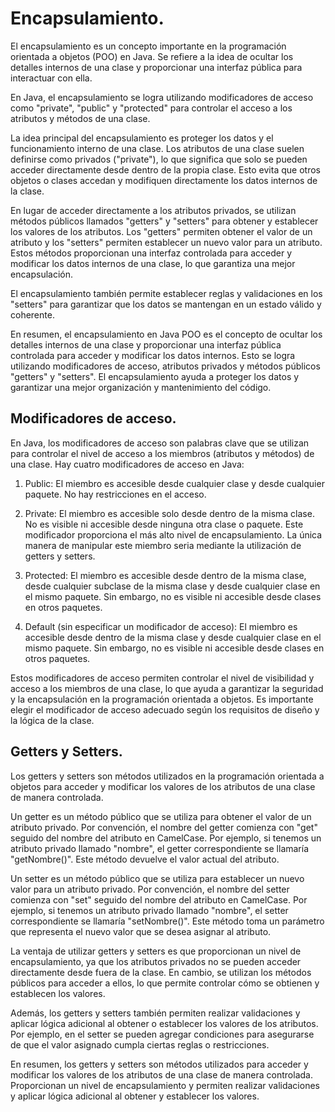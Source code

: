 # Encapsulamiento.

El encapsulamiento es un concepto importante en la programación orientada a objetos (POO) en Java. Se refiere a la idea de ocultar los detalles internos de una clase y proporcionar una interfaz pública para interactuar con ella. 
 
En Java, el encapsulamiento se logra utilizando modificadores de acceso como "private", "public" y "protected" para controlar el acceso a los atributos y métodos de una clase. 
 
La idea principal del encapsulamiento es proteger los datos y el funcionamiento interno de una clase. Los atributos de una clase suelen definirse como privados ("private"), lo que significa que solo se pueden acceder directamente desde dentro de la propia clase. Esto evita que otros objetos o clases accedan y modifiquen directamente los datos internos de la clase. 
 
En lugar de acceder directamente a los atributos privados, se utilizan métodos públicos llamados "getters" y "setters" para obtener y establecer los valores de los atributos. Los "getters" permiten obtener el valor de un atributo y los "setters" permiten establecer un nuevo valor para un atributo. Estos métodos proporcionan una interfaz controlada para acceder y modificar los datos internos de una clase, lo que garantiza una mejor encapsulación. 
 
El encapsulamiento también permite establecer reglas y validaciones en los "setters" para garantizar que los datos se mantengan en un estado válido y coherente. 
 
En resumen, el encapsulamiento en Java POO es el concepto de ocultar los detalles internos de una clase y proporcionar una interfaz pública controlada para acceder y modificar los datos internos. Esto se logra utilizando modificadores de acceso, atributos privados y métodos públicos "getters" y "setters". El encapsulamiento ayuda a proteger los datos y garantizar una mejor organización y mantenimiento del código.

## Modificadores de acceso.

En Java, los modificadores de acceso son palabras clave que se utilizan para controlar el nivel de acceso a los miembros (atributos y métodos) de una clase. Hay cuatro modificadores de acceso en Java: 
 
1. Public: El miembro es accesible desde cualquier clase y desde cualquier paquete. No hay restricciones en el acceso. 
 
2. Private: El miembro es accesible solo desde dentro de la misma clase. No es visible ni accesible desde ninguna otra clase o paquete. Este modificador proporciona el más alto nivel de encapsulamiento. 
La única manera de manipular este miembro seria mediante la utilización de getters y setters.
 
3. Protected: El miembro es accesible desde dentro de la misma clase, desde cualquier subclase de la misma clase y desde cualquier clase en el mismo paquete. Sin embargo, no es visible ni accesible desde clases en otros paquetes. 
 
4. Default (sin especificar un modificador de acceso): El miembro es accesible desde dentro de la misma clase y desde cualquier clase en el mismo paquete. Sin embargo, no es visible ni accesible desde clases en otros paquetes. 
 
Estos modificadores de acceso permiten controlar el nivel de visibilidad y acceso a los miembros de una clase, lo que ayuda a garantizar la seguridad y la encapsulación en la programación orientada a objetos. Es importante elegir el modificador de acceso adecuado según los requisitos de diseño y la lógica de la clase.

## Getters y Setters.

Los getters y setters son métodos utilizados en la programación orientada a objetos para acceder y modificar los valores de los atributos de una clase de manera controlada.  
 
Un getter es un método público que se utiliza para obtener el valor de un atributo privado. Por convención, el nombre del getter comienza con "get" seguido del nombre del atributo en CamelCase. Por ejemplo, si tenemos un atributo privado llamado "nombre", el getter correspondiente se llamaría "getNombre()". Este método devuelve el valor actual del atributo. 
 
Un setter es un método público que se utiliza para establecer un nuevo valor para un atributo privado. Por convención, el nombre del setter comienza con "set" seguido del nombre del atributo en CamelCase. Por ejemplo, si tenemos un atributo privado llamado "nombre", el setter correspondiente se llamaría "setNombre()". Este método toma un parámetro que representa el nuevo valor que se desea asignar al atributo. 
 
La ventaja de utilizar getters y setters es que proporcionan un nivel de encapsulamiento, ya que los atributos privados no se pueden acceder directamente desde fuera de la clase. En cambio, se utilizan los métodos públicos para acceder a ellos, lo que permite controlar cómo se obtienen y establecen los valores. 
 
Además, los getters y setters también permiten realizar validaciones y aplicar lógica adicional al obtener o establecer los valores de los atributos. Por ejemplo, en el setter se pueden agregar condiciones para asegurarse de que el valor asignado cumpla ciertas reglas o restricciones. 
 
En resumen, los getters y setters son métodos utilizados para acceder y modificar los valores de los atributos de una clase de manera controlada. Proporcionan un nivel de encapsulamiento y permiten realizar validaciones y aplicar lógica adicional al obtener y establecer los valores.